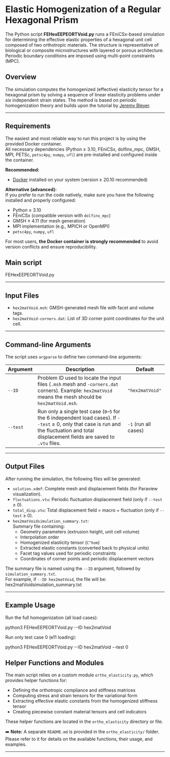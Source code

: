 # Elastic Homogenization of a Regular Hexagonal Prism

The Python script **FEHexEEPEORTVoid.py** runs a FEniCSx-based simulation for determining the effective elastic properties of a hexagonal unit cell composed of two orthotropic materials. The structure is representative of biological or composite microstructures with layered or porous architecture. Periodic boundary conditions are imposed using multi-point constraints (MPC).

## Overview

The simulation computes the homogenized (effective) elasticity tensor for a hexagonal prism by solving a sequence of linear elasticity problems under six independent strain states. The method is based on periodic homogenization theory and builds upon the tutorial by [Jeremy Bleyer](https://bleyerj.github.io/comet-fenicsx/tours/homogenization/periodic_elasticity/periodic_elasticity.html).

---

## Requirements

The easiest and most reliable way to run this project is by using the provided Docker container.  
All necessary dependencies (Python ≥ 3.10, FEniCSx, dolfinx_mpc, GMSH, MPI, PETSc, `petsc4py`, `numpy`, `ufl`) are pre-installed and configured inside the container.

**Recommended:**  
- [Docker](https://www.docker.com/) installed on your system (version ≥ 20.10 recommended)

**Alternative (advanced):**  
If you prefer to run the code natively, make sure you have the following installed and properly configured:  
- Python ≥ 3.10  
- FEniCSx (compatible version with `dolfinx_mpc`)  
- GMSH ≥ 4.11 (for mesh generation)  
- MPI implementation (e.g., MPICH or OpenMPI)  
- `petsc4py`, `numpy`, `ufl`

For most users, **the Docker container is strongly recommended** to avoid version conflicts and ensure reproducibility.


## Main script

FEHexEEPEORTVoid.py

---

## Input Files

- `hex2matVoid.msh`: GMSH-generated mesh file with facet and volume tags.
- `hex2matVoid-corners.dat`: List of 3D corner point coordinates for the unit cell.

---

## Command-line Arguments

The script uses `argparse` to define two command-line arguments:

| Argument  | Description                                                                                          | Default         |
|-----------|------------------------------------------------------------------------------------------------------|-----------------|
| `--ID`    | Problem ID used to locate the input files (`.msh` mesh and `-corners.dat` corners). Example: `hex2matVoid` means the mesh should be `hex2matVoid.msh`. | `"hex2matVoid"` |
| `--test`  | Run only a single test case (`0`–`5` for the 6 independent load cases). If `--test` ≥ 0, only that case is run and the fluctuation and total displacement fields are saved to `.vtu` files. | `-1` (run all cases) |

---
## Output Files

After running the simulation, the following files will be generated:

- `solution.xdmf`: Complete mesh and displacement fields (for Paraview visualization).
- `fluctuations.vtu`: Periodic fluctuation displacement field (only if `--test` ≥ 0).
- `total_disp.vtu`: Total displacement field = macro + fluctuation (only if `--test` ≥ 0).
- `hex2matVoidsimulation_summary.txt`:  
  Summary file containing:
  - Geometry parameters (extrusion height, unit cell volume)
  - Interpolation order
  - Homogenized elasticity tensor (`C^hom`)
  - Extracted elastic constants (converted back to physical units)
  - Facet tag values used for periodic constraints
  - Coordinates of corner points and periodic displacement vectors

The summary file is named using the `--ID` argument, followed by `simulation_summary.txt`.  
For example, if `--ID hex2matVoid`, the file will be: hex2matVoidsimulation_summary.txt

---
## Example Usage

Run the full homogenization (all load cases):


python3 FEHexEEPEORTVoid.py --ID hex2matVoid

Run only test case 0 (e11 loading):


python3 FEHexEEPEORTVoid.py --ID hex2matVoid --test 0


## Helper Functions and Modules

The main script relies on a custom module `ortho_elasticity.py`, which provides helper functions for:

- Defining the orthotropic compliance and stiffness matrices
- Computing stress and strain tensors for the variational form
- Extracting effective elastic constants from the homogenized stiffness tensor
- Creating piecewise constant material tensors and cell indicators

These helper functions are located in the `ortho_elasticity` directory or file.

➡️ **Note:** A separate `README.md` is provided in the `ortho_elasticity/` folder. Please refer to it for details on the available functions, their usage, and examples.

---




